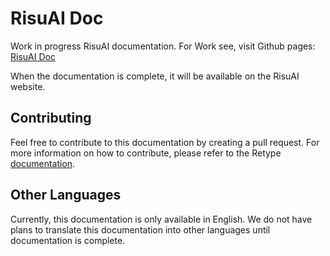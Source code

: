 # RisuAI Doc

Work in progress RisuAI documentation.
For Work see, visit Github pages: [RisuAI Doc](https://kwaroran.github.io/risuai-doc/.retype/)

When the documentation is complete, it will be available on the RisuAI website.

## Contributing

Feel free to contribute to this documentation by creating a pull request.
For more information on how to contribute, please refer to the Retype [documentation](https://retype.com/docs/).

## Other Languages

Currently, this documentation is only available in English. We do not have plans to translate this documentation into other languages until documentation is complete.